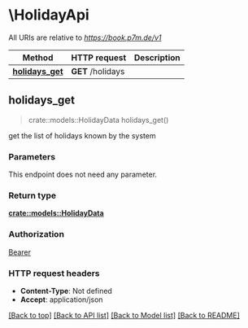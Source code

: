 # \HolidayApi

All URIs are relative to *https://book.p7m.de/v1*

Method | HTTP request | Description
------------- | ------------- | -------------
[**holidays_get**](HolidayApi.md#holidays_get) | **GET** /holidays | 



## holidays_get

> crate::models::HolidayData holidays_get()


get the list of holidays known by the system

### Parameters

This endpoint does not need any parameter.

### Return type

[**crate::models::HolidayData**](HolidayData.md)

### Authorization

[Bearer](../README.md#Bearer)

### HTTP request headers

- **Content-Type**: Not defined
- **Accept**: application/json

[[Back to top]](#) [[Back to API list]](../README.md#documentation-for-api-endpoints) [[Back to Model list]](../README.md#documentation-for-models) [[Back to README]](../README.md)

